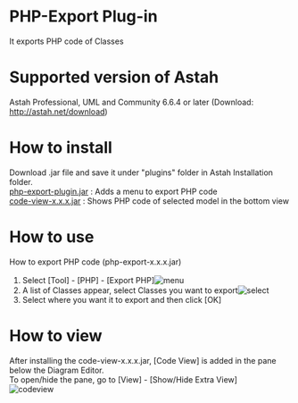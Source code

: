 PHP-Export Plug-in
==========
It exports PHP code of Classes  

Supported version of Astah
==========
Astah Professional, UML and Community 6.6.4 or later (Download: http://astah.net/download)  

How to install
==========
Download .jar file and save it under "plugins" folder in Astah Installation folder.  
[php-export-plugin.jar](https://s3.amazonaws.com/astah_plugins/php-export-plugin-1.0.4.jar "php-export-plugin") : Adds a menu to export PHP code  
[code-view-x.x.x.jar](https://s3.amazonaws.com/astah_plugins/code-view-plugin-1.0.1.jar "code-view-plugin") : Shows PHP code of selected model in the bottom view  

How to use
==========
How to export PHP code (php-export-x.x.x.jar)  
1. Select [Tool] - [PHP] - [Export PHP]![menu](https://raw.github.com/tobitobita/php-export/master/img/menu.png)　　
2. A list of Classes appear, select Classes you want to export![select](https://raw.github.com/tobitobita/php-export/master/img/select.png)  
3. Select where you want it to export and then click [OK]
  
How to view
==========
After installing the code-view-x.x.x.jar, [Code View] is added in the pane below the Diagram Editor.  
To open/hide the pane, go to [View] - [Show/Hide Extra View]  
![codeview](https://raw.github.com/tobitobita/php-export/master/img/codeview.png)  

